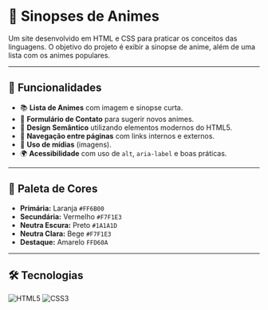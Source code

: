 # 🌸 Sinopses de Animes

Um site desenvolvido em HTML e CSS para praticar os conceitos das linguagens.
O objetivo do projeto é exibir a sinopse de anime, além de uma lista com os animes populares.

---

## 🚀 Funcionalidades

- 📚 **Lista de Animes** com imagem e sinopse curta.   
- 📝 **Formulário de Contato** para sugerir novos animes.  
- 🎨 **Design Semântico** utilizando elementos modernos do HTML5.  
- 🔗 **Navegação entre páginas** com links internos e externos.  
- 💾 **Uso de mídias** (imagens).   
- 🌍 **Acessibilidade** com uso de `alt`, `aria-label` e boas práticas.  

---

## 🎨 Paleta de Cores


- **Primária:** Laranja `#FF6B00`  
- **Secundária:** Vermelho `#F7F1E3`  
- **Neutra Escura:** Preto `#1A1A1D`  
- **Neutra Clara:** Bege `#F7F1E3`  
- **Destaque:** Amarelo `FFD60A`  

---

## 🛠️ Tecnologias

![HTML5](https://img.shields.io/badge/HTML5-E34F26?style=for-the-badge&logo=html5&logoColor=white)
![CSS3](https://img.shields.io/badge/CSS3-1572B6?style=for-the-badge&logo=css3&logoColor=white)
